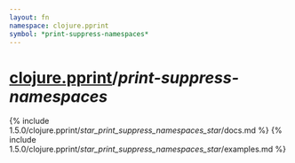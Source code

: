 ```yaml
---
layout: fn
namespace: clojure.pprint
symbol: *print-suppress-namespaces*
---
```


# [clojure.pprint](../)/*print-suppress-namespaces*

{% include 1.5.0/clojure.pprint/_star_print_suppress_namespaces_star_/docs.md %}
{% include 1.5.0/clojure.pprint/_star_print_suppress_namespaces_star_/examples.md %}

